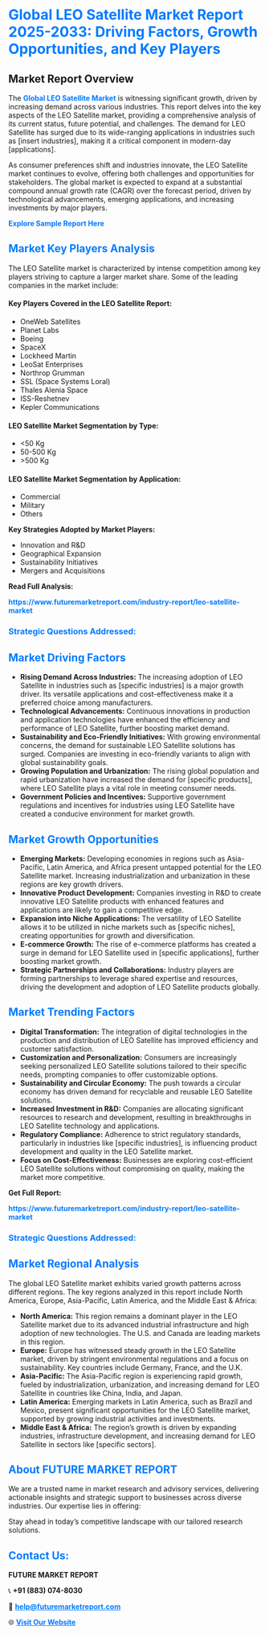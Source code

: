 <h1 style="color: #007BFF;">Global LEO Satellite Market Report 2025-2033: Driving Factors, Growth Opportunities, and Key Players</h1>

<section id="overview">
<h2>Market Report Overview</h2>
<p>The <a href="https://www.futuremarketreport.com/industry-report/leo-satellite-market" style="color: #007BFF; text-decoration: none;"><strong>Global LEO Satellite Market</strong></a> is witnessing significant growth, driven by increasing demand across various industries. This report delves into the key aspects of the LEO Satellite market, providing a comprehensive analysis of its current status, future potential, and challenges. The demand for LEO Satellite has surged due to its wide-ranging applications in industries such as [insert industries], making it a critical component in modern-day [applications].</p>
<p>As consumer preferences shift and industries innovate, the LEO Satellite market continues to evolve, offering both challenges and opportunities for stakeholders. The global market is expected to expand at a substantial compound annual growth rate (CAGR) over the forecast period, driven by technological advancements, emerging applications, and increasing investments by major players.</p>
</section>

<section id="overview">
<p><a href="https://www.futuremarketreport.com/request-sample/reportId=75532" style="color: #007BFF; text-decoration: none;"><strong>Explore Sample Report Here</strong></a></p>
</section>

<section id="key-players">
<h2 style="color: #007BFF;">Market Key Players Analysis</h2>
<p>The LEO Satellite market is characterized by intense competition among key players striving to capture a larger market share. Some of the leading companies in the market include:</p>
<h4>Key Players Covered in the LEO Satellite Report:</h4>
<ul><li>OneWeb Satellites</li><li>Planet Labs</li><li>Boeing</li><li>SpaceX</li><li>Lockheed Martin</li><li>LeoSat Enterprises</li><li>Northrop Grumman</li><li>SSL (Space Systems Loral)</li><li>Thales Alenia Space</li><li>ISS-Reshetnev</li><li>Kepler Communications</li></ul>
<h4>LEO Satellite Market Segmentation by Type:</h4>
<ul><li>&lt;50 Kg</li><li>50-500 Kg</li><li>&gt;500 Kg</li></ul>

<h4>LEO Satellite Market Segmentation by Application:</h4>
<ul><li>Commercial</li><li>Military</li><li>Others</li></ul>
<p><strong>Key Strategies Adopted by Market Players:</strong></p>
<ul>
<li>Innovation and R&D</li>
<li>Geographical Expansion</li>
<li>Sustainability Initiatives</li>
<li>Mergers and Acquisitions</li>
</ul>
</section>

<section>
<p><strong>Read Full Analysis: </strong></p><a href="https://www.futuremarketreport.com/industry-report/leo-satellite-market" style="color: #007BFF; text-decoration: none;"><strong>https://www.futuremarketreport.com/industry-report/leo-satellite-market</strong></a>
<h3 style="color: #007BFF;">Strategic Questions Addressed:</h3>
</section>

<section id="driving-factors">
<h2 style="color: #007BFF;">Market Driving Factors</h2>
<ul>
<li><strong>Rising Demand Across Industries:</strong> The increasing adoption of LEO Satellite in industries such as [specific industries] is a major growth driver. Its versatile applications and cost-effectiveness make it a preferred choice among manufacturers.</li>
<li><strong>Technological Advancements:</strong> Continuous innovations in production and application technologies have enhanced the efficiency and performance of LEO Satellite, further boosting market demand.</li>
<li><strong>Sustainability and Eco-Friendly Initiatives:</strong> With growing environmental concerns, the demand for sustainable LEO Satellite solutions has surged. Companies are investing in eco-friendly variants to align with global sustainability goals.</li>
<li><strong>Growing Population and Urbanization:</strong> The rising global population and rapid urbanization have increased the demand for [specific products], where LEO Satellite plays a vital role in meeting consumer needs.</li>
<li><strong>Government Policies and Incentives:</strong> Supportive government regulations and incentives for industries using LEO Satellite have created a conducive environment for market growth.</li>
</ul>
</section>

<section id="growth-opportunities">
<h2 style="color: #007BFF;">Market Growth Opportunities</h2>
<ul>
<li><strong>Emerging Markets:</strong> Developing economies in regions such as Asia-Pacific, Latin America, and Africa present untapped potential for the LEO Satellite market. Increasing industrialization and urbanization in these regions are key growth drivers.</li>
<li><strong>Innovative Product Development:</strong> Companies investing in R&D to create innovative LEO Satellite products with enhanced features and applications are likely to gain a competitive edge.</li>
<li><strong>Expansion into Niche Applications:</strong> The versatility of LEO Satellite allows it to be utilized in niche markets such as [specific niches], creating opportunities for growth and diversification.</li>
<li><strong>E-commerce Growth:</strong> The rise of e-commerce platforms has created a surge in demand for LEO Satellite used in [specific applications], further boosting market growth.</li>
<li><strong>Strategic Partnerships and Collaborations:</strong> Industry players are forming partnerships to leverage shared expertise and resources, driving the development and adoption of LEO Satellite products globally.</li>
</ul>
</section>

<section id="trending-factors">
<h2 style="color: #007BFF;">Market Trending Factors</h2>
<ul>
<li><strong>Digital Transformation:</strong> The integration of digital technologies in the production and distribution of LEO Satellite has improved efficiency and customer satisfaction.</li>
<li><strong>Customization and Personalization:</strong> Consumers are increasingly seeking personalized LEO Satellite solutions tailored to their specific needs, prompting companies to offer customizable options.</li>
<li><strong>Sustainability and Circular Economy:</strong> The push towards a circular economy has driven demand for recyclable and reusable LEO Satellite solutions.</li>
<li><strong>Increased Investment in R&D:</strong> Companies are allocating significant resources to research and development, resulting in breakthroughs in LEO Satellite technology and applications.</li>
<li><strong>Regulatory Compliance:</strong> Adherence to strict regulatory standards, particularly in industries like [specific industries], is influencing product development and quality in the LEO Satellite market.</li>
<li><strong>Focus on Cost-Effectiveness:</strong> Businesses are exploring cost-efficient LEO Satellite solutions without compromising on quality, making the market more competitive.</li>
</ul>
</section>

<section>
<p><strong>Get Full Report: </strong></p><a href="https://www.futuremarketreport.com/industry-report/leo-satellite-market" style="color: #007BFF; text-decoration: none;"><strong>https://www.futuremarketreport.com/industry-report/leo-satellite-market</strong></a>
<h3 style="color: #007BFF;">Strategic Questions Addressed:</h3>
</section>


<section id="regional-analysis">
<h2 style="color: #007BFF;">Market Regional Analysis</h2>
<p>The global LEO Satellite market exhibits varied growth patterns across different regions. The key regions analyzed in this report include North America, Europe, Asia-Pacific, Latin America, and the Middle East & Africa:</p>
<ul>
<li><strong>North America:</strong> This region remains a dominant player in the LEO Satellite market due to its advanced industrial infrastructure and high adoption of new technologies. The U.S. and Canada are leading markets in this region.</li>
<li><strong>Europe:</strong> Europe has witnessed steady growth in the LEO Satellite market, driven by stringent environmental regulations and a focus on sustainability. Key countries include Germany, France, and the U.K.</li>
<li><strong>Asia-Pacific:</strong> The Asia-Pacific region is experiencing rapid growth, fueled by industrialization, urbanization, and increasing demand for LEO Satellite in countries like China, India, and Japan.</li>
<li><strong>Latin America:</strong> Emerging markets in Latin America, such as Brazil and Mexico, present significant opportunities for the LEO Satellite market, supported by growing industrial activities and investments.</li>
<li><strong>Middle East & Africa:</strong> The region’s growth is driven by expanding industries, infrastructure development, and increasing demand for LEO Satellite in sectors like [specific sectors].</li>
</ul>
</section>

<footer>
<h2 style="color: #007BFF;">About FUTURE MARKET REPORT</h2>
<p>We are a trusted name in market research and advisory services, delivering actionable insights and strategic support to businesses across diverse industries. Our expertise lies in offering:</p>

<p>Stay ahead in today’s competitive landscape with our tailored research solutions.</p>

<h2 style="color: #007BFF;">Contact Us:</h2>
<p><strong>FUTURE MARKET REPORT</strong></p>
<p>📞 <strong>+91 (883) 074-8030</strong></p>
<p>📧 <strong><a href="mailto:help@futuremarketreport.com" style="color: #007BFF;">help@futuremarketreport.com</a></strong></p>
<p>🌐 <strong><a href="https://www.futuremarketreport.com/" style="color: #007BFF;">Visit Our Website</a></strong></p>
</footer>